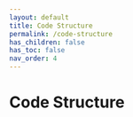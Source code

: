 ```yaml
---
layout: default
title: Code Structure
permalink: /code-structure
has_children: false
has_toc: false
nav_order: 4
---
```


# Code Structure
